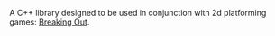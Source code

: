 A C++ library designed to be used in conjunction with 2d platforming games: <a href='https://code.google.com/p/breaking-out/'>Breaking Out</a>.